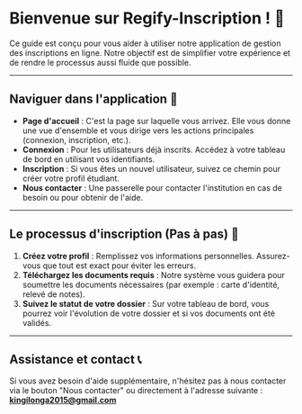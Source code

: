 # Bienvenue sur Regify-Inscription ! 🤝

Ce guide est conçu pour vous aider à utiliser notre application de gestion des inscriptions en ligne. Notre objectif est de simplifier votre expérience et de rendre le processus aussi fluide que possible.

---

## Naviguer dans l'application 🧭

* **Page d'accueil** : C'est la page sur laquelle vous arrivez. Elle vous donne une vue d'ensemble et vous dirige vers les actions principales (connexion, inscription, etc.).
* **Connexion** : Pour les utilisateurs déjà inscrits. Accédez à votre tableau de bord en utilisant vos identifiants.
* **Inscription** : Si vous êtes un nouvel utilisateur, suivez ce chemin pour créer votre profil étudiant.
* **Nous contacter** : Une passerelle pour contacter l'institution en cas de besoin ou pour obtenir de l'aide.

---

## Le processus d'inscription (Pas à pas) 📝

1.  **Créez votre profil** : Remplissez vos informations personnelles. Assurez-vous que tout est exact pour éviter les erreurs.
2.  **Téléchargez les documents requis** : Notre système vous guidera pour soumettre les documents nécessaires (par exemple : carte d'identité, relevé de notes).
3.  **Suivez le statut de votre dossier** : Sur votre tableau de bord, vous pourrez voir l'évolution de votre dossier et si vos documents ont été validés.

---

## Assistance et contact 📞

Si vous avez besoin d'aide supplémentaire, n'hésitez pas à nous contacter via le bouton "Nous contacter" ou directement à l'adresse suivante : **kingilonga2015@gmail.com**